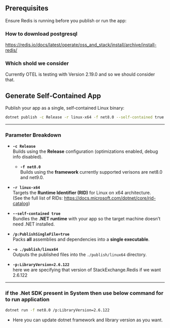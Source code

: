## Prerequisites

Ensure Redis is running before you publish or run the app:

### How to download postgresql
https://redis.io/docs/latest/operate/oss_and_stack/install/archive/install-redis/


### Which shold we consider 
Currently OTEL is testing with Version 2.19.0 and so we should consider that.

## Generate Self‑Contained App

Publish your app as a single, self‑contained Linux binary:

```bash
dotnet publish -c Release -r linux-x64 -f net8.0 --self-contained true /p:PublishSingleFile=true -o ./publish/linux64 -p:LibraryVersion=2.6.122
```

---

### Parameter Breakdown

- **`-c Release`**  
  Builds using the **Release** configuration (optimizations enabled, debug info disabled).
  
  - **`-f net8.0`**  
  Builds using the **framework** currently supported verisons are net8.0 and net9.0.

- **`-r linux-x64`**  
  Targets the **Runtime Identifier (RID)** for Linux on x64 architecture.  
  (See the full list of RIDs: https://docs.microsoft.com/dotnet/core/rid-catalog)

- **`--self-contained true`**  
  Bundles the **.NET runtime** with your app so the target machine doesn’t need .NET installed.

- **`/p:PublishSingleFile=true`**  
  Packs **all** assemblies and dependencies into a **single executable**.

- **`-o ./publish/linux64`**  
  Outputs the published files into the `./publish/linux64` directory.

- **`-p:LibraryVersion=2.6.122`**  
  here we are specifying that version of StackExchange.Redis if we want 2.6.122

---

### if the .Net SDK present in System then use below command for to run application 

```bash
dotnet run -f net8.0 /p:LibraryVersion=2.6.122
```

- Here you can update dotnet framework and library version as you want.
```	
